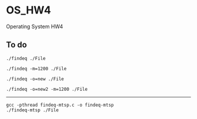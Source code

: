 # OS_HW4
Operating System HW4

## To do
```
./findeq ./File
```
```
./findeq -m=1200 ./File
```
```
./findeq -o=new ./File
```
```
./findeq -o=new2 -m=1200 ./File
```
- - -
```
gcc -pthread findeq-mtsp.c -o findeq-mtsp
./findeq-mtsp ./File
```